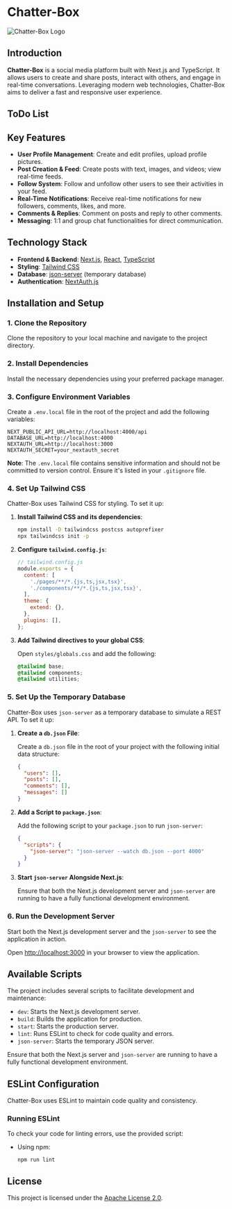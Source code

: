 # Chatter-Box

![Chatter-Box Logo](public/logo.png)

## Introduction

**Chatter-Box** is a social media platform built with Next.js and TypeScript. It allows users to create and share posts, interact with others, and engage in real-time conversations. Leveraging modern web technologies, Chatter-Box aims to deliver a fast and responsive user experience.

## ToDo List
<!--
 0. url 에 state 저장 - useSearchParam - next/navigation
 0. zod 이용해 validation 추가
 0. 각 페이지, api 에 인증 요구하기, 예외(main, login form)
   
 1. Profile Page
    - [v] Edit Profile
    - [ ] Profile Picture Upload
    - [ ] Display Posts
    - [ ] Display Followers/Following
    - [ ] Follow/Unfollow Button
    - [ ] Display User's Posts
    - [ ] Display User's Followers/Following
    - [ ] Follow/Unfollow Button
    - [ ] Display User's Posts
    - [ ] Display User's Followers/Following
    - [ ] Follow/Unfollow Button
2. Post Creation
    - [ ] Create Post
    - [ ] Add Text, Images, Videos
    - [ ] Post to Feed
    - [ ] Like/Unlike Post
    - [ ] Comment on Post
    - [ ] Reply to Comment
3. Feed
    - [ ] Display Real-Time Feed
    - [ ] Like/Unlike Post
    - [ ] Comment on Post
    - [ ] Reply to Comment
    - [ ] Follow/Unfollow User
    - [ ] Real-Time Notifications
4. Messaging
    - [ ] 1:1 Chat
    - [ ] Group Chat
    - [ ] Real-Time Messaging
5. Search & Tags
    - [ ] Search for Users
    - [ ] Search for Hashtags
    - [ ] Search for Keywords
    - [ ] Discover Content
-->


## Key Features

- **User Profile Management**: Create and edit profiles, upload profile pictures.
- **Post Creation & Feed**: Create posts with text, images, and videos; view real-time feeds.
- **Follow System**: Follow and unfollow other users to see their activities in your feed.
- **Real-Time Notifications**: Receive real-time notifications for new followers, comments, likes, and more.
- **Comments & Replies**: Comment on posts and reply to other comments.
- **Messaging**: 1:1 and group chat functionalities for direct communication.
<!-- - **Search & Tags**: Search for users, hashtags, and keywords to discover content. -->
<!-- - **Admin Tools**: Monitor content and manage inappropriate posts or comments. -->

## Technology Stack

- **Frontend & Backend**: [Next.js](https://nextjs.org/), [React](https://reactjs.org/), [TypeScript](https://www.typescriptlang.org/)
- **Styling**: [Tailwind CSS](https://tailwindcss.com/)
- **Database**: [json-server](https://github.com/typicode/json-server) (temporary database)
- **Authentication**: [NextAuth.js](https://next-auth.js.org/)

## Installation and Setup

### 1. Clone the Repository

Clone the repository to your local machine and navigate to the project directory.

### 2. Install Dependencies

Install the necessary dependencies using your preferred package manager.

### 3. Configure Environment Variables

Create a `.env.local` file in the root of the project and add the following variables:

```
NEXT_PUBLIC_API_URL=http://localhost:4000/api
DATABASE_URL=http://localhost:4000
NEXTAUTH_URL=http://localhost:3000
NEXTAUTH_SECRET=your_nextauth_secret
```

**Note**: The `.env.local` file contains sensitive information and should not be committed to version control. Ensure it's listed in your `.gitignore` file.

### 4. Set Up Tailwind CSS

Chatter-Box uses Tailwind CSS for styling. To set it up:

1. **Install Tailwind CSS and its dependencies**:

    ```bash
    npm install -D tailwindcss postcss autoprefixer
    npx tailwindcss init -p
    ```

2. **Configure `tailwind.config.js`**:

    ```javascript
    // tailwind.config.js
    module.exports = {
      content: [
        './pages/**/*.{js,ts,jsx,tsx}',
        './components/**/*.{js,ts,jsx,tsx}',
      ],
      theme: {
        extend: {},
      },
      plugins: [],
    };
    ```

3. **Add Tailwind directives to your global CSS**:

    Open `styles/globals.css` and add the following:

    ```css
    @tailwind base;
    @tailwind components;
    @tailwind utilities;
    ```

### 5. Set Up the Temporary Database

Chatter-Box uses `json-server` as a temporary database to simulate a REST API. To set it up:

1. **Create a `db.json` File**:

    Create a `db.json` file in the root of your project with the following initial data structure:

    ```json
    {
      "users": [],
      "posts": [],
      "comments": [],
      "messages": []
    }
    ```

2. **Add a Script to `package.json`**:

    Add the following script to your `package.json` to run `json-server`:

    ```json
    {
      "scripts": {
        "json-server": "json-server --watch db.json --port 4000"
      }
    }
    ```

3. **Start `json-server` Alongside Next.js**:

    Ensure that both the Next.js development server and `json-server` are running to have a fully functional development environment.

### 6. Run the Development Server

Start both the Next.js development server and the `json-server` to see the application in action.

Open [http://localhost:3000](http://localhost:3000) in your browser to view the application.

## Available Scripts

The project includes several scripts to facilitate development and maintenance:

- `dev`: Starts the Next.js development server.
- `build`: Builds the application for production.
- `start`: Starts the production server.
- `lint`: Runs ESLint to check for code quality and errors.
- `json-server`: Starts the temporary JSON server.

Ensure that both the Next.js server and `json-server` are running to have a fully functional development environment.

## ESLint Configuration

Chatter-Box uses ESLint to maintain code quality and consistency.


### Running ESLint

To check your code for linting errors, use the provided script:

- Using npm:

  ```
  npm run lint
  ```

## License

This project is licensed under the [Apache License 2.0](LICENSE).

